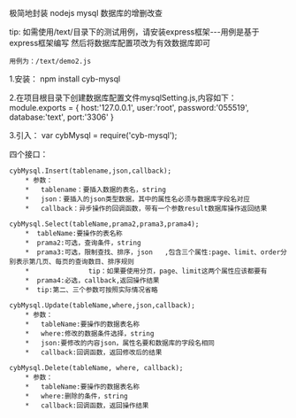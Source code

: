极简地封装 nodejs mysql 数据库的增删改查

tip:
    如需使用/text/目录下的测试用例，请安装express框架---用例是基于express框架编写
    然后将数据库配置项改为有效数据库即可

    用例为：/text/demo2.js


1.安装：
    npm install cyb-mysql

2.在项目根目录下创建数据库配置文件mysqlSetting.js,内容如下：
    module.exports = {
        host:'127.0.0.1',
        user:'root',
        password:'055519',
        database:'text',
        port:'3306'
    }

3.引入：
    var cybMysql = require('cyb-mysql');

四个接口：

    cybMysql.Insert(tablename,json,callback);
        * 参数：
        *   tablename：要插入数据的表名，string
        *   json：要插入的json类型数据，其中的属性名必须与数据库字段名对应
        *   callback：异步操作的回调函数，带有一个参数result数据库操作返回结果

    cybMysql.Select(tableName,prama2,prama3,prama4);
        *  tableName:要操作的表名称
        *  prama2:可选，查询条件，string
        *  prama3:可选，限制查找、排序，json   ,包含三个属性:page、limit、order分别表示第几页、每页的查询数目、排序规则
        *               tip：如果要使用分页，page、limit这两个属性应该都要有
        *  prama4:必选，callback,返回操作结果
        *  tip:第二、三个参数可按照实际情况省略

    cybMysql.Update(tableName,where,json,callback);
        * 参数：
        *   tableName:要操作的数据表名称
        *   where:修改的数据条件选择，string
        *   json:要修改的内容json，属性名要和数据库的字段名相同
        *   callback:回调函数，返回修改后的结果

    cybMysql.Delete(tableName, where, callback);
        * 参数：
        *   tableName:要操作的数据表名称
        *   where:删除的条件，string
        *   callback:回调函数，返回操作结果